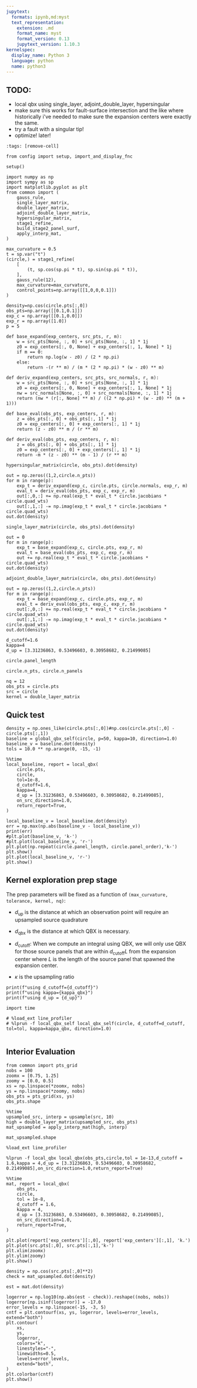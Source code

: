 ```yaml
---
jupytext:
  formats: ipynb,md:myst
  text_representation:
    extension: .md
    format_name: myst
    format_version: 0.13
    jupytext_version: 1.10.3
kernelspec:
  display_name: Python 3
  language: python
  name: python3
---
```


## TODO:

- local qbx using single_layer, adjoint_double_layer, hypersingular
- make sure this works for fault-surface intersection and the like where historically i've needed to make sure the expansion centers were exactly the same.
- try a fault with a singular tip!
- optimize! later!

```{code-cell} ipython3
:tags: [remove-cell]

from config import setup, import_and_display_fnc

setup()
```

```{code-cell} ipython3
import numpy as np
import sympy as sp
import matplotlib.pyplot as plt
from common import (
    gauss_rule,
    single_layer_matrix,
    double_layer_matrix,
    adjoint_double_layer_matrix,
    hypersingular_matrix,
    stage1_refine,
    build_stage2_panel_surf,
    apply_interp_mat,
)
```

```{code-cell} ipython3
max_curvature = 0.5
t = sp.var("t")
(circle,) = stage1_refine(
    [
        (t, sp.cos(sp.pi * t), sp.sin(sp.pi * t)),
    ],
    gauss_rule(12),
    max_curvature=max_curvature,
    control_points=np.array([[1,0,0,0.1]])
)
```

```{code-cell} ipython3
density=np.cos(circle.pts[:,0])
obs_pts=np.array([[0.1,0.1]])
exp_c = np.array([[0.1,0.0]])
exp_r = np.array([1.0])
p = 5
```

```{code-cell} ipython3
def base_expand(exp_centers, src_pts, r, m):
    w = src_pts[None, :, 0] + src_pts[None, :, 1] * 1j
    z0 = exp_centers[:, 0, None] + exp_centers[:, 1, None] * 1j
    if m == 0:
        return np.log(w - z0) / (2 * np.pi)
    else:
        return -(r ** m) / (m * (2 * np.pi) * (w - z0) ** m)
    
def deriv_expand(exp_centers, src_pts, src_normals, r, m):
    w = src_pts[None, :, 0] + src_pts[None, :, 1] * 1j
    z0 = exp_centers[:, 0, None] + exp_centers[:, 1, None] * 1j
    nw = src_normals[None, :, 0] + src_normals[None, :, 1] * 1j
    return (nw * (r[:, None] ** m) / ((2 * np.pi) * (w - z0) ** (m + 1)))

def base_eval(obs_pts, exp_centers, r, m):
    z = obs_pts[:, 0] + obs_pts[:, 1] * 1j
    z0 = exp_centers[:, 0] + exp_centers[:, 1] * 1j
    return (z - z0) ** m / (r ** m)

def deriv_eval(obs_pts, exp_centers, r, m):
    z = obs_pts[:, 0] + obs_pts[:, 1] * 1j
    z0 = exp_centers[:, 0] + exp_centers[:, 1] * 1j
    return -m * (z - z0) ** (m - 1) / (r ** m)
```

```{code-cell} ipython3
hypersingular_matrix(circle, obs_pts).dot(density)
```

```{code-cell} ipython3
out = np.zeros((1,2,circle.n_pts))
for m in range(p):
    exp_t = deriv_expand(exp_c, circle.pts, circle.normals, exp_r, m)
    eval_t = deriv_eval(obs_pts, exp_c, exp_r, m)
    out[:,0,:] += np.real(exp_t * eval_t * circle.jacobians * circle.quad_wts)
    out[:,1,:] -= np.imag(exp_t * eval_t * circle.jacobians * circle.quad_wts)
out.dot(density)
```

```{code-cell} ipython3
single_layer_matrix(circle, obs_pts).dot(density)
```

```{code-cell} ipython3
out = 0
for m in range(p):
    exp_t = base_expand(exp_c, circle.pts, exp_r, m)
    eval_t = base_eval(obs_pts, exp_c, exp_r, m)
    out += np.real(exp_t * eval_t * circle.jacobians * circle.quad_wts)
out.dot(density)
```

```{code-cell} ipython3
adjoint_double_layer_matrix(circle, obs_pts).dot(density)
```

```{code-cell} ipython3
out = np.zeros((1,2,circle.n_pts))
for m in range(p):
    exp_t = base_expand(exp_c, circle.pts, exp_r, m)
    eval_t = deriv_eval(obs_pts, exp_c, exp_r, m)
    out[:,0,:] += np.real(exp_t * eval_t * circle.jacobians * circle.quad_wts)
    out[:,1,:] -= np.imag(exp_t * eval_t * circle.jacobians * circle.quad_wts)
out.dot(density)
```

```{code-cell} ipython3
d_cutoff=1.6
kappa=4
d_up = [3.31236863, 0.53496603, 0.30958682, 0.21499085]
```

```{code-cell} ipython3
circle.panel_length
```

```{code-cell} ipython3
circle.n_pts, circle.n_panels
```

```{code-cell} ipython3
nq = 12
obs_pts = circle.pts
src = circle
kernel = double_layer_matrix
```

## Quick test

```{code-cell} ipython3
density = np.ones_like(circle.pts[:,0])#np.cos(circle.pts[:,0] - circle.pts[:,1])
baseline = global_qbx_self(circle, p=50, kappa=10, direction=1.0)
baseline_v = baseline.dot(density)
tols = 10.0 ** np.arange(0, -15, -1)
```

```{code-cell} ipython3
%%time
local_baseline, report = local_qbx(
    circle.pts,
    circle,
    tol=1e-8,
    d_cutoff=1.6,
    kappa=4,
    d_up = [3.31236863, 0.53496603, 0.30958682, 0.21499085],
    on_src_direction=1.0,
    return_report=True,
)
```

```{code-cell} ipython3
local_baseline_v = local_baseline.dot(density)
err = np.max(np.abs(baseline_v - local_baseline_v))
print(err)
#plt.plot(baseline_v, 'k-')
#plt.plot(local_baseline_v, 'r-')
plt.plot(np.repeat(circle.panel_length, circle.panel_order),'k-')
plt.show()
plt.plot(local_baseline_v, 'r-')
plt.show()
```

## Kernel exploration prep stage

The prep parameters will be fixed as a function of `(max_curvature, tolerance, kernel, nq)`:

- $d_{\textrm{up}}$ is the distance at which an observation point will require an upsampled source quadrature

- $d_{\textrm{qbx}}$ is the distance at which QBX is necessary.

- $d_{\textrm{cutoff}}$: When we compute an integral using QBX, we will only use QBX for those source panels that are within $d_{\textrm{cutoff}}L$ from the expansion center where $L$ is the length of the source panel that spawned the expansion center.

- $\kappa$ is the upsampling ratio

```{code-cell} ipython3
print(f"using d_cutoff={d_cutoff}")
print(f"using kappa={kappa_qbx}")
print(f"using d_up = {d_up}")
```

```{code-cell} ipython3
import time
```

```{code-cell} ipython3
# %load_ext line_profiler
# %lprun -f local_qbx_self local_qbx_self(circle, d_cutoff=d_cutoff, tol=tol, kappa=kappa_qbx, direction=1.0)
```

```{code-cell} ipython3

```

## Interior Evaluation

```{code-cell} ipython3
from common import pts_grid
nobs = 100
zoomx = [0.75, 1.25]
zoomy = [0.0, 0.5]
xs = np.linspace(*zoomx, nobs)
ys = np.linspace(*zoomy, nobs)
obs_pts = pts_grid(xs, ys)
obs_pts.shape
```

```{code-cell} ipython3
%%time
upsampled_src, interp = upsample(src, 10)
high = double_layer_matrix(upsampled_src, obs_pts)
mat_upsampled = apply_interp_mat(high, interp)
```

```{code-cell} ipython3
mat_upsampled.shape
```

```{code-cell} ipython3
%load_ext line_profiler
```

```{code-cell} ipython3
%lprun -f local_qbx local_qbx(obs_pts,circle,tol = 1e-13,d_cutoff = 1.6,kappa = 4,d_up = [3.31236863, 0.53496603, 0.30958682, 0.21499085],on_src_direction=1.0,return_report=True)
```

```{code-cell} ipython3
%%time
mat, report = local_qbx(
    obs_pts,
    circle,
    tol = 1e-8,
    d_cutoff = 1.6,
    kappa = 4,
    d_up = [3.31236863, 0.53496603, 0.30958682, 0.21499085],
    on_src_direction=1.0,
    return_report=True,
)
```

```{code-cell} ipython3
plt.plot(report['exp_centers'][:,0], report['exp_centers'][:,1], 'k.')
plt.plot(src.pts[:,0], src.pts[:,1],'k-')
plt.xlim(zoomx)
plt.ylim(zoomy)
plt.show()

density = np.cos(src.pts[:,0]**2)
check = mat_upsampled.dot(density)

est = mat.dot(density)

logerror = np.log10(np.abs(est - check)).reshape((nobs, nobs))
logerror[np.isinf(logerror)] = -17.0
error_levels = np.linspace(-15, -3, 5)
cntf = plt.contourf(xs, ys, logerror, levels=error_levels, extend="both")
plt.contour(
    xs,
    ys,
    logerror,
    colors="k",
    linestyles="-",
    linewidths=0.5,
    levels=error_levels,
    extend="both",
)
plt.colorbar(cntf)
plt.show()
```
